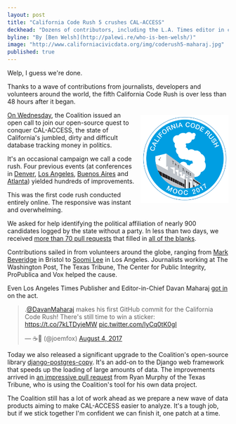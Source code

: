 ```yaml
---
layout: post
title: "California Code Rush 5 crushes CAL-ACCESS"
deckhead: "Dozens of contributors, including the L.A. Times editor in chief, combine forces in the cloud"
byline: "By [Ben Welsh](http://palewi.re/who-is-ben-welsh/)"
image: "http://www.californiacivicdata.org/img/coderush5-maharaj.jpg"
published: true
---
```


Welp, I guess we're done.

Thanks to a wave of contributions from journalists, developers and volunteers around the world, the fifth California Code Rush is over less than 48 hours after it began.

<img src="/img/coderush5.png" height="200" style="margin: 8px 0 0 14px; float:right;">

[On Wednesday](https://www.californiacivicdata.org/2017/08/02/code-rush-5/), the Coalition issued an open call to join our open-source quest to conquer CAL-ACCESS, the state of California's jumbled, dirty and difficult database tracking money in politics.

It's an occasional campaign we call a code rush. Four previous events (at conferences in [Denver](https://www.californiacivicdata.org/2016/03/07/code-rush-4/), [Los Angeles](https://www.californiacivicdata.org/2015/09/22/code-rush-3/), [Buenos Aires](https://www.californiacivicdata.org/2015/08/18/code-rush-2/) and [Atlanta](https://www.californiacivicdata.org/2015/03/11/code-rush-recap/)) yielded hundreds of improvements.

This was the first code rush conducted entirely online. The responsive was instant and overwhelming.

We asked for help identifying the political affiliation of nearly 900 candidates logged by the state without a party. In less than two days, we received [more than 70 pull requests](https://github.com/california-civic-data-coalition/django-calaccess-processed-data/pulls?q=is%3Apr+is%3Aclosed) that filled in [all of the blanks](https://github.com/california-civic-data-coalition/django-calaccess-processed-data/blob/master/calaccess_processed/corrections/candidate_party.csv).

Contributions sailed in from volunteers around the globe, ranging from [Mark Beveridge](https://github.com/mbeveridge) in Bristol to [Soomi Lee](https://github.com/soomilee) in Los Angeles. Journalists working at The Washington Post, The Texas Tribune, The Center for Public Integrity, ProPublica and Vox helped the cause.

Even Los Angeles Times Publisher and Editor-in-Chief Davan Maharaj [got in](https://github.com/california-civic-data-coalition/django-calaccess-processed-data/pull/179) on the act.

<blockquote class="twitter-tweet" data-lang="en"><p lang="en" dir="ltr">.<a href="https://twitter.com/DavanMaharaj">@DavanMaharaj</a> makes his first GitHub commit for the California Code Rush! There&#39;s still time to win a sticker: <a href="https://t.co/7kLTDyjeMW">https://t.co/7kLTDyjeMW</a> <a href="https://t.co/lyCq0tK0gI">pic.twitter.com/lyCq0tK0gI</a></p>&mdash; ☕🦊 (@joemfox) <a href="https://twitter.com/joemfox/status/893522692531396608">August 4, 2017</a></blockquote>
<script async src="//platform.twitter.com/widgets.js" charset="utf-8"></script>

Today we also released a significant upgrade to the Coalition's open-source library [django-postgres-copy](http://django-postgres-copy.californiacivicdata.org/en/latest/). It's an add-on to the Django web framework that speeds up the loading of large amounts of data. The improvements arrived in [an impressive pull request](https://github.com/california-civic-data-coalition/django-postgres-copy/pull/45) from Ryan Murphy of the Texas Tribune, who is using the Coalition's tool for his own data project. 

The Coalition still has a lot of work ahead as we prepare a new wave of data products aiming to make CAL-ACCESS easier to analyze. It's a tough job, but if we stick together I'm confident we can finish it, one patch at a time.
